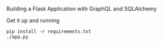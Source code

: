Building a Flask Application with GraphQL and SQLAlchemy 

Get it up and running

```
pip install -r requirements.txt
./app.py
```
